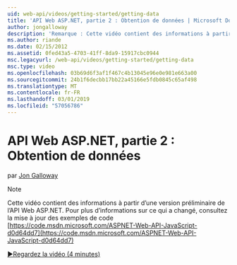 ```yaml
---
uid: web-api/videos/getting-started/getting-data
title: 'API Web ASP.NET, partie 2 : Obtention de données | Microsoft Docs'
author: jongalloway
description: 'Remarque : Cette vidéo contient des informations à partir d’une version préliminaire de l’API Web ASP.NET'
ms.author: riande
ms.date: 02/15/2012
ms.assetid: 0fed43a5-4703-41ff-8da9-15917cbc0944
msc.legacyurl: /web-api/videos/getting-started/getting-data
msc.type: video
ms.openlocfilehash: 03b69d6f3af1f467c4b13045e96e0e981e663a00
ms.sourcegitcommit: 24b1f6decbb17bb22a45166e5fdb0845c65af498
ms.translationtype: MT
ms.contentlocale: fr-FR
ms.lasthandoff: 03/01/2019
ms.locfileid: "57056786"
---
```

<a name="aspnet-web-api-part-2-getting-data"></a>API Web ASP.NET, partie 2 : Obtention de données
====================
par [Jon Galloway](https://github.com/jongalloway)

> [!NOTE]
> Cette vidéo contient des informations à partir d’une version préliminaire de l’API Web ASP.NET. Pour plus d’informations sur ce qui a changé, consultez la mise à jour des exemples de code [https://code.msdn.microsoft.com/ASPNET-Web-API-JavaScript-d0d64dd7](https://code.msdn.microsoft.com/ASPNET-Web-API-JavaScript-d0d64dd7)

[&#9654;Regardez la vidéo (4 minutes)](https://channel9.msdn.com/Blogs/ASP-NET-Site-Videos/getting-data)
